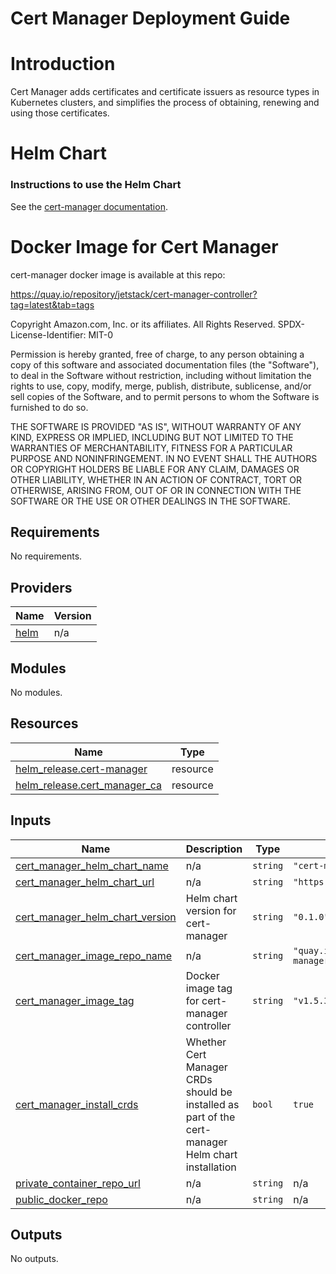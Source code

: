 # Cert Manager Deployment Guide

# Introduction

Cert Manager adds certificates and certificate issuers as resource types in Kubernetes clusters, and simplifies the process of obtaining, renewing and using those certificates.

# Helm Chart

### Instructions to use the Helm Chart

See the [cert-manager documentation](https://cert-manager.io/docs/installation/helm/).
    

# Docker Image for Cert Manager

cert-manager docker image is available at this repo:
        
https://quay.io/repository/jetstack/cert-manager-controller?tag=latest&tab=tags
        

<!-- BEGINNING OF PRE-COMMIT-TERRAFORM DOCS HOOK -->
Copyright Amazon.com, Inc. or its affiliates. All Rights Reserved.
SPDX-License-Identifier: MIT-0

Permission is hereby granted, free of charge, to any person obtaining a copy of this
software and associated documentation files (the "Software"), to deal in the Software
without restriction, including without limitation the rights to use, copy, modify,
merge, publish, distribute, sublicense, and/or sell copies of the Software, and to
permit persons to whom the Software is furnished to do so.

THE SOFTWARE IS PROVIDED "AS IS", WITHOUT WARRANTY OF ANY KIND, EXPRESS OR IMPLIED,
INCLUDING BUT NOT LIMITED TO THE WARRANTIES OF MERCHANTABILITY, FITNESS FOR A
PARTICULAR PURPOSE AND NONINFRINGEMENT. IN NO EVENT SHALL THE AUTHORS OR COPYRIGHT
HOLDERS BE LIABLE FOR ANY CLAIM, DAMAGES OR OTHER LIABILITY, WHETHER IN AN ACTION
OF CONTRACT, TORT OR OTHERWISE, ARISING FROM, OUT OF OR IN CONNECTION WITH THE
SOFTWARE OR THE USE OR OTHER DEALINGS IN THE SOFTWARE.

## Requirements

No requirements.

## Providers

| Name | Version |
|------|---------|
| <a name="provider_helm"></a> [helm](#provider\_helm) | n/a |

## Modules

No modules.

## Resources

| Name | Type |
|------|------|
| [helm_release.cert-manager](https://registry.terraform.io/providers/hashicorp/helm/latest/docs/resources/release) | resource |
| [helm_release.cert_manager_ca](https://registry.terraform.io/providers/hashicorp/helm/latest/docs/resources/release) | resource |

## Inputs

| Name | Description | Type | Default | Required |
|------|-------------|------|---------|:--------:|
| <a name="input_cert_manager_helm_chart_name"></a> [cert\_manager\_helm\_chart\_name](#input\_cert\_manager\_helm\_chart\_name) | n/a | `string` | `"cert-manager"` | no |
| <a name="input_cert_manager_helm_chart_url"></a> [cert\_manager\_helm\_chart\_url](#input\_cert\_manager\_helm\_chart\_url) | n/a | `string` | `"https://charts.jetstack.io"` | no |
| <a name="input_cert_manager_helm_chart_version"></a> [cert\_manager\_helm\_chart\_version](#input\_cert\_manager\_helm\_chart\_version) | Helm chart version for cert-manager | `string` | `"0.1.0"` | no |
| <a name="input_cert_manager_image_repo_name"></a> [cert\_manager\_image\_repo\_name](#input\_cert\_manager\_image\_repo\_name) | n/a | `string` | `"quay.io/jetstack/cert-manager-controller"` | no |
| <a name="input_cert_manager_image_tag"></a> [cert\_manager\_image\_tag](#input\_cert\_manager\_image\_tag) | Docker image tag for cert-manager controller | `string` | `"v1.5.3"` | no |
| <a name="input_cert_manager_install_crds"></a> [cert\_manager\_install\_crds](#input\_cert\_manager\_install\_crds) | Whether Cert Manager CRDs should be installed as part of the cert-manager Helm chart installation | `bool` | `true` | no |
| <a name="input_private_container_repo_url"></a> [private\_container\_repo\_url](#input\_private\_container\_repo\_url) | n/a | `string` | n/a | yes |
| <a name="input_public_docker_repo"></a> [public\_docker\_repo](#input\_public\_docker\_repo) | n/a | `string` | n/a | yes |

## Outputs

No outputs.
<!-- END OF PRE-COMMIT-TERRAFORM DOCS HOOK -->




